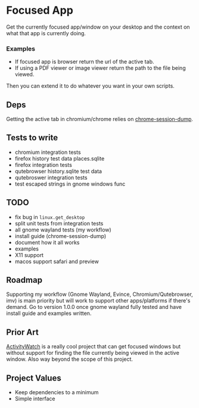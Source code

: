 # Focused App

Get the currently focused app/window on your desktop and the context on what that app is currently doing.

### Examples
- If focused app is browser return the url of the active tab.
- If using a PDF viewer or image viewer return the path to the file being viewed.

Then you can extend it to do whatever you want in your own scripts.

## Deps
Getting the active tab in chromium/chrome relies on [chrome-session-dump](https://github.com/lemnos/chrome-session-dump).

## Tests to write
- chromium integration tests
- firefox history test data places.sqlite
- firefox integration tests
- qutebrowser history.sqlite test data
- qutebroswer integration tests
- test escaped strings in gnome windows func

## TODO
- fix bug in `linux.get_desktop`
- split unit tests from integration tests
- all gnome wayland tests (my workflow)
- install guide (chrome-session-dump)
- document how it all works
- examples
- X11 support
- macos support safari and preview

## Roadmap
Supporting my workflow (Gnome Wayland, Evince, Chromium/Qutebrowser, imv) is main priority but will work to support other apps/platforms if there's demand. Go to version 1.0.0 once gnome wayland fully tested and have install guide and examples written.

## Prior Art
[ActivityWatch](https://github.com/ActivityWatch/aw-watcher-window) is a really cool project that can get focused windows but without support for finding the file currently being viewed in the active window. Also way beyond the scope of this project.

## Project Values
- Keep dependencies to a minimum
- Simple interface
